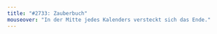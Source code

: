 ```yaml
---
title: "#2733: Zauberbuch"
mouseover: "In der Mitte jedes Kalenders versteckt sich das Ende."
---
```

